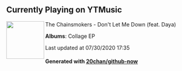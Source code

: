 ## Currently Playing on YTMusic

[<img align="left" width="100" src="https://lh3.googleusercontent.com/jvgMIjgbvnqnwLwjtqNa0euo9WStdIxrJnpQURgbwuPazT2OpZUdYPZe1gss2fK39oC8ITofFmeGxKY">](https://music.youtube.com/channel/UCQgUHOPJJrmzCjExg-ISupA)

The Chainsmokers - Don't Let Me Down (feat. Daya)

**Albums**: Collage EP

Last updated at 07/30/2020 17:35

#### Generated with [20chan/github-now](https://github.com/20chan/github-now)


<!--
**20chan/20chan** is a ✨ _special_ ✨ repository because its `README.md` (this file) appears on your GitHub profile.

Here are some ideas to get you started:

- 🔭 I’m currently working on ...
- 🌱 I’m currently learning ...
- 👯 I’m looking to collaborate on ...
- 🤔 I’m looking for help with ...
- 💬 Ask me about ...
- 📫 How to reach me: ...
- 😄 Pronouns: ...
- ⚡ Fun fact: ...
-->
